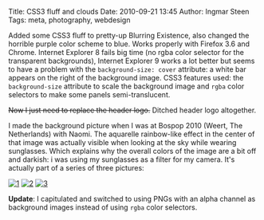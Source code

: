 Title: CSS3 fluff and clouds
Date: 2010-09-21 13:45
Author: Ingmar Steen
Tags: meta, photography, webdesign

Added some CSS3 fluff to pretty-up Blurring Existence, also changed the
horrible purple color scheme to blue. Works properly with Firefox 3.6
and Chrome. Internet Explorer 8 fails big time (no rgba color selector
for the transparent backgrounds), Internet Explorer 9 works a lot better
but seems to have a problem with the `background-size: cover` attribute:
a white bar appears on the right of the background image. CSS3 features
used: the `background-size` attribute to scale the background image and
`rgba` color selectors to make some panels semi-translucent.

<s>Now I just need to replace the header logo.</s> Ditched header logo
altogether.

I made the background picture when I was at Bospop 2010 (Weert, The
Netherlands) with Naomi. The aquarelle rainbow-like effect in the center
of that image was actually visible when looking at the sky while wearing
sunglasses. Which explains why the overall colors of the image are a bit
off and darkish: i was using my sunglasses as a filter for my camera.
It's actually part of a series of three pictures:

[![1]({thumbnail}clouds/dsc00230.jpg)]({image}clouds/dsc00230.jpg)
[![2]({thumbnail}clouds/dsc00231.jpg)]({image}clouds/dsc00231.jpg)
[![3]({thumbnail}clouds/dsc00232.jpg)]({image}clouds/dsc00232.jpg)

**Update**: I capitulated and switched to using PNGs with an alpha
channel as background images instead of using `rgba` color selectors.
